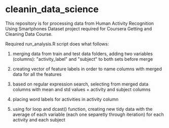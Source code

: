 cleanin_data_science
====================
This repository is for processing data from Human Activity Recognition Using Smartphones Dataset project required for Coursera Getting and Cleaning Data Course.


Required run_analysis.R script does what follows: 

1. merging data from train and test data folders, adding two variables (columns): "activity_label" and "subject" to both sets before merge

2. creating vector of feature labels in order to name columns with merged data for all the features

3. based on regular expression search, selecting from merged data columns with mean and std values + activity and subject columns

4. placing word labels for activities in activity column

5. using for loop and dcast() function, creating new tidy data with the average of each variable (each one separetly through iteration) for each activity and each subject
